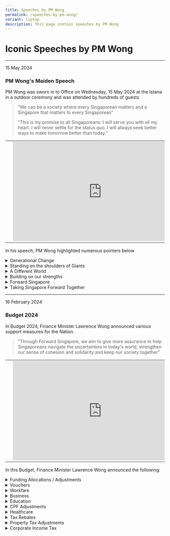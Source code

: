 ```yaml
---
title: Speeches by PM Wong
permalink: /speeches-by-pm-wong/
variant: tiptap
description: This page contain speeches by PM Wong
---
```

<h1>Iconic Speeches by PM Wong</h1>
<hr>
<p>15 May 2024</p>
<h3>PM Wong's Maiden Speech</h3>
<p>PM Wong was sworn in to Office on Wednesday, 15 May 2024 at the Istana
in a outdoor ceremony and was attended by hundreds of guests</p>
<blockquote>
<p>“We can be a society where every Singaporean matters and a Singapore that
matters to every Singaporean”</p>
<p>“This is my promise to all Singaporeans: I will serve you with all my
heart. I will never settle for the status quo. I will always seek better
ways to make tomorrow better than today.”</p>
<p></p>
</blockquote>
<table style="minWidth: 75px">
<colgroup>
<col>
<col>
<col>
</colgroup>
<tbody>
<tr>
<td rowspan="1" colspan="1">
<p></p>
</td>
<td rowspan="1" colspan="1">
<div class="iframe-wrapper">
<iframe height="315" width="560" allowfullscreen="true" frameborder="0" src="https://www.youtube.com/embed/02wyKGU7F6Y?si=2W9VkHrStzNgMjAd"></iframe>
</div>
</td>
<td rowspan="1" colspan="1">
<p></p>
</td>
</tr>
</tbody>
</table>
<p>In his speech, PM Wong highlighted numerous pointers below</p>
<div data-type="detailGroup" class="isomer-accordion isomer-accordion-white">
<details class="isomer-details">
<summary>Generational Change</summary>
<div data-type="detailsContent" class="isomer-details-content">
<ul data-tight="true" class="tight">
<li>
<p>PM Lawrence Wong will be Singapore's 4th Prime Minister and the first
Prime Minister to be born after Singapore's Independence.</p>
</li>
<li>
<p>Leadership style will differ from that of previous generations. We will
lead in our own way. We will continue to think boldly and think far.</p>
</li>
</ul>
</div>
</details>
<details class="isomer-details">
<summary>Standing on the shoulders of Giants</summary>
<div data-type="detailsContent" class="isomer-details-content">
<ul data-tight="true" class="tight">
<li>
<p>Mr Lee Kuan Yew and his team, led us through independence and established
the key pillars of governance.</p>
</li>
<li>
<p>Mr Goh Chok Tong and his team, took us through the next lap and nurtured
a kinder and gentler society.</p>
</li>
<li>
<p>Mr Lee Hsien Loong, navigating external as well as domestic changes and
overcame multiple crises.</p>
</li>
<li>
<p>One of the key priorities is to identify and persuade younger Singaporeans
- men and women in their 30s and 40s to join our team.</p>
</li>
</ul>
</div>
</details>
<details class="isomer-details">
<summary>A Different World</summary>
<div data-type="detailsContent" class="isomer-details-content">
<ul data-tight="true" class="tight">
<li>
<p>30 years after the cold war ended, Singapore enjoyed unprecedented peace
and stability in the Asia Pacific. That era is over and will not return.
We now face a world of conflict and rivalry.</p>
</li>
<li>
<p>We must brace ourselves to these new realities and adapt to a messier,
riskier and more violent world.</p>
</li>
<li>
<p>Singapore's international standing is high and is admired and trusted
worldwide. We seek to be friends with all while upholding our rights and
interests.</p>
</li>
<li>
<p>Strengthening our partnerships, near and far; and advance Singapore's
interests.</p>
</li>
</ul>
</div>
</details>
<details class="isomer-details">
<summary>Building on our strengths</summary>
<div data-type="detailsContent" class="isomer-details-content">
<ul data-tight="true" class="tight">
<li>
<p>The key to our success is our high level of trust in each other and our
ability to work well together in times of tough external circumstances.</p>
</li>
<li>
<p>We have ensured that every community, every religion and every linguistic
group, big or small, feels included, respected and valued.</p>
</li>
<li>
<p>We seek pragmatic compromises and find as much common ground as possible
when issues arise</p>
</li>
<li>
<p>As Prime Minister, I will lead and bear responsibility for the decisions
I take.</p>
</li>
</ul>
</div>
</details>
<details class="isomer-details">
<summary>Forward Singapore</summary>
<div data-type="detailsContent" class="isomer-details-content">
<ul data-tight="true" class="tight">
<li>
<p>Singapore is at a high economic level. We have built excellent systems
of education, housing, healthcare and transport. But technology is advancing
and our population is ageing fast.</p>
</li>
<li>
<p>Younger Singaporeans strive and work hard for their goals. But they do
not wish to be trapped in an endless rat race of hyper-competition.</p>
</li>
<li>
<p>We will find new ways to be productive and innovative and achieve a better
balance where work is purposeful and life is meaningful. We will foster
a fairer, more just and more equal society.</p>
</li>
<li>
<p>We will look after our seniors, and those with special needs. We will
support all Singaporeans, regardless of their start points age or ability
- to uplift themselves and lead fulfilling lives.</p>
</li>
<li>
<p>Many have said that Singapore won't make it. Yet time and again, we have
proved the doubters wrong.&nbsp;And we will do so again.</p>
</li>
<li>
<p>My mission is clear: To continue defying the odds and to sustain this
miracle called Singapore.</p>
</li>
</ul>
</div>
</details>
<details class="isomer-details">
<summary>Taking Singapore Forward Together</summary>
<div data-type="detailsContent" class="isomer-details-content">
<ul data-tight="true" class="tight">
<li>
<p>Everyone will play a key role in shaping our future. Let us unite with
common purpose and shared resolve.</p>
</li>
</ul>
</div>
</details>
</div>
<p></p>
<hr>
<p>16 February 2024</p>
<h3>Budget 2024</h3>
<p>In Budget 2024, Finance Minister Lawrence Wong announced various support
measures for the Nation.</p>
<blockquote>
<p>"Through Forward Singapore, we aim to give more assurance to help Singaporeans
navigate the uncertainties in today's world, strengthen our sense of cohesion
and solidarity and keep our society together"</p>
<p></p>
</blockquote>
<table style="minWidth: 75px">
<colgroup>
<col>
<col>
<col>
</colgroup>
<tbody>
<tr>
<td rowspan="1" colspan="1">
<p></p>
</td>
<td rowspan="1" colspan="1">
<div class="iframe-wrapper">
<iframe height="315" width="560" allowfullscreen="true" frameborder="0" src="https://www.youtube.com/embed/2-Ybe9862w0?si=ZPqgeuGswp3dgT9w"></iframe>
</div>
</td>
<td rowspan="1" colspan="1">
<p></p>
</td>
</tr>
</tbody>
</table>
<p></p>
<p>In this Budget, Finance Minister Lawrence Wong announced the following:</p>
<div data-type="detailGroup" class="isomer-accordion isomer-accordion-white">
<details class="isomer-details">
<summary>Funding Allocations / Adjustments</summary>
<div data-type="detailsContent" class="isomer-details-content">
<table style="minWidth: 50px">
<colgroup>
<col>
<col>
</colgroup>
<tbody>
<tr>
<th rowspan="1" colspan="1">
<p>Fund</p>
</th>
<th rowspan="1" colspan="1">
<p>Details</p>
</th>
</tr>
<tr>
<td rowspan="1" colspan="1">
<p>GST Voucher Fund</p>
</td>
<td rowspan="1" colspan="1">
<p>Topped up by $6b</p>
</td>
</tr>
<tr>
<td rowspan="1" colspan="1">
<p>Progressive Wage Credit Scheme (PWCS) Fund</p>
</td>
<td rowspan="1" colspan="1">
<p>Topped up by $1b</p>
</td>
</tr>
<tr>
<td rowspan="1" colspan="1">
<p>National Productivity Fund</p>
</td>
<td rowspan="1" colspan="1">
<p>Topped up by $2b</p>
</td>
</tr>
<tr>
<td rowspan="1" colspan="1">
<p>Financial Sector Development Fund</p>
</td>
<td rowspan="1" colspan="1">
<p>Topped up by $2b</p>
</td>
</tr>
<tr>
<td rowspan="1" colspan="1">
<p>Research Innovation and Enterprise 2025 Plan</p>
</td>
<td rowspan="1" colspan="1">
<p>Topped up by $3b</p>
</td>
</tr>
<tr>
<td rowspan="1" colspan="1">
<p>National AI Strategy 2.0</p>
</td>
<td rowspan="1" colspan="1">
<p>Allocated $1b over the next 5 years into AI Compute, Talent and Industry
Development</p>
</td>
</tr>
<tr>
<td rowspan="1" colspan="1">
<p>Edusave Endownment Fund</p>
</td>
<td rowspan="1" colspan="1">
<p>Topped up by $2b</p>
</td>
</tr>
<tr>
<td rowspan="1" colspan="1">
<p>Age Well SG</p>
</td>
<td rowspan="1" colspan="1">
<p>Allocated $3.5b over the next 10 years</p>
</td>
</tr>
<tr>
<td rowspan="1" colspan="1">
<p>Future Energy Fund</p>
</td>
<td rowspan="1" colspan="1">
<p>Allocated $5b</p>
</td>
</tr>
<tr>
<td rowspan="1" colspan="1">
<p>OurSG Arts Plan</p>
</td>
<td rowspan="1" colspan="1">
<p>Allocated $100m over the next 4 years</p>
</td>
</tr>
<tr>
<td rowspan="1" colspan="1">
<p>Charities Capabilities Fund Collaboration Grant</p>
</td>
<td rowspan="1" colspan="1">
<p>Extended for 3 years till end FY2026</p>
</td>
</tr>
<tr>
<td rowspan="1" colspan="1">
<p>Majulah Package</p>
</td>
<td rowspan="1" colspan="1">
<p>Allocated $7.5b</p>
</td>
</tr>
<tr>
<td rowspan="1" colspan="1">
<p>OneTeam Singapore Fund</p>
</td>
<td rowspan="1" colspan="1">
<p>Allocated $20m and extended till end FY2027</p>
<p></p>
<p>Broaden scope of eligible matching donations to cover more emerging sports
such as Pickleball, Tchoukball and Powerlifting</p>
</td>
</tr>
</tbody>
</table>
</div>
</details>
<details class="isomer-details">
<summary>Vouchers</summary>
<div data-type="detailsContent" class="isomer-details-content">
<table style="minWidth: 50px">
<colgroup>
<col>
<col>
</colgroup>
<tbody>
<tr>
<th rowspan="1" colspan="1">
<p>Scheme</p>
</th>
<th rowspan="1" colspan="1">
<p>Details</p>
</th>
</tr>
<tr>
<td rowspan="1" colspan="1">
<p>CDC Vouchers</p>
</td>
<td rowspan="1" colspan="1">
<p>$600 for all Singaporean Households</p>
<ul data-tight="true" class="tight">
<li>
<p>$300 to be disbursed End-Jun.</p>
</li>
</ul>
<ul data-tight="true" class="tight">
<li>
<p>$300 to be disbursed Jan 2025.</p>
</li>
</ul>
</td>
</tr>
<tr>
<td rowspan="1" colspan="1">
<p>Cost-of-Living Special Payment</p>
</td>
<td rowspan="1" colspan="1">
<ul data-tight="true" class="tight">
<li>
<p>$200-$400 for Adult Singaporeans.</p>
<ul data-tight="true" class="tight">
<li>
<p>Assessable income of up to $100,000 and own no more than 1 property.</p>
</li>
</ul>
</li>
</ul>
</td>
</tr>
<tr>
<td rowspan="1" colspan="1">
<p>U-Save Voucher</p>
</td>
<td rowspan="1" colspan="1">
<ul data-tight="true" class="tight">
<li>
<p>Up to $950 of utility bill rebates for eligible HDB Households from Apr
2024-Mar 2025.</p>
</li>
<li>
<p>Eligible HDB Households will receive up to 4 months of Service and Conservancy
Charges.</p>
</li>
</ul>
</td>
</tr>
<tr>
<td rowspan="1" colspan="1">
<p>MINDEF and Home Team</p>
</td>
<td rowspan="1" colspan="1">
<ul data-tight="true" class="tight">
<li>
<p>$200 LifeSG credits to all NSF and NSMen.</p>
</li>
</ul>
</td>
</tr>
<tr>
<td rowspan="1" colspan="1">
<p>Parenthood Provisional Housing Scheme (PPHS)</p>
</td>
<td rowspan="1" colspan="1">
<ul data-tight="true" class="tight">
<li>
<p>Open Market Vouchers for one year.</p>
</li>
<li>
<p>For eligible families who rent a HDB flat in the open market.</p>
</li>
</ul>
</td>
</tr>
</tbody>
</table>
</div>
</details>
<details class="isomer-details">
<summary>Workfare</summary>
<div data-type="detailsContent" class="isomer-details-content">
<table style="minWidth: 50px">
<colgroup>
<col>
<col>
</colgroup>
<tbody>
<tr>
<th rowspan="1" colspan="1">
<p>Scheme</p>
</th>
<th rowspan="1" colspan="1">
<p>Details</p>
</th>
</tr>
<tr>
<td rowspan="1" colspan="1">
<p>SkillsFuture Level-Up Programme</p>
</td>
<td rowspan="1" colspan="1">
<p>For Singaporeans aged 40 and above:</p>
<ul data-tight="true" class="tight">
<li>
<p>$4000 top up in SkillFuture Credits.</p>
</li>
<li>
<p>Subsidized Full Time Diploma.</p>
</li>
<li>
<p>Monthly Allowance in selected full-time courses:</p>
<ul data-tight="true" class="tight">
<li>
<p>50% of one's average income.</p>
</li>
<li>
<p>Capped at $3000 / Month, up to 24 months.</p>
</li>
</ul>
</li>
</ul>
</td>
</tr>
<tr>
<td rowspan="1" colspan="1">
<p>Enhanced Workfare Supplement Scheme</p>
</td>
<td rowspan="1" colspan="1">
<ul data-tight="true" class="tight">
<li>
<p>Raised qualifying income cap $2,500 to $3,000.</p>
</li>
<li>
<p>Increased payout for lower wage senior workers for maximum annual payout
of $4,900 up from $4,200.</p>
</li>
<li>
<p>Raised Local Qualifying Salary (LQS):</p>
<ul data-tight="true" class="tight">
<li>
<p>All local employees at companies that hire foreign workers must be paid
the LQS.</p>
</li>
<li>
<p>LQS for full-time workers will be raised to $1,600 from $1,400.</p>
</li>
<li>
<p>Minimum hourly rate will be raised from to $10.50 from $9.5</p>
</li>
<li>
<p>More support for employers who raised wages of lower wage workers.</p>
</li>
</ul>
</li>
</ul>
</td>
</tr>
<tr>
<td rowspan="1" colspan="1">
<p>Progressive Wage Credit Scheme (PWCS)</p>
</td>
<td rowspan="1" colspan="1">
<ul data-tight="true" class="tight">
<li>
<p>Co-funding levels will be raised to 50% from 30%.</p>
</li>
<li>
<p>PWCS Wage Ceiling raised to $3,000 from $2,500.</p>
</li>
</ul>
</td>
</tr>
<tr>
<td rowspan="1" colspan="1">
<p>Enhanced Commlink Plus Progress Package</p>
</td>
<td rowspan="1" colspan="1">
<p>For less well-off families:</p>
<ul data-tight="true" class="tight">
<li>
<p>$600 combination of Cash and CPF every quarter for adults who secure a
job and stay employed.</p>
</li>
<li>
<p>Matching grants from the government for any voluntary contributions made
to their CPF.</p>
</li>
</ul>
</td>
</tr>
</tbody>
</table>
</div>
</details>
<details class="isomer-details">
<summary>Business</summary>
<div data-type="detailsContent" class="isomer-details-content">
<table style="minWidth: 50px">
<colgroup>
<col>
<col>
</colgroup>
<tbody>
<tr>
<th rowspan="1" colspan="1">
<p>Scheme</p>
</th>
<th rowspan="1" colspan="1">
<p>Details</p>
</th>
</tr>
<tr>
<td rowspan="1" colspan="1">
<p>Corporate Income Tax Rebate</p>
</td>
<td rowspan="1" colspan="1">
<ul data-tight="true" class="tight">
<li>
<p>50% rebate in YA2024. Capped at $40,000.</p>
</li>
<li>
<p>Min. benefit of $2000 in cash payout for companies with at least 1 local
employee in 2023.</p>
</li>
</ul>
</td>
</tr>
<tr>
<td rowspan="1" colspan="1">
<p>Enhanced Enterprise Financing Scheme</p>
</td>
<td rowspan="1" colspan="1">
<ul data-tight="true" class="tight">
<li>
<p>Maximum working loan quantum permanently raised to $500,000.</p>
</li>
<li>
<p>Extended enhanced maximum trade loan quantum till 31 Mar 2025.</p>
</li>
<li>
<p>Extend risk sharing of project loans to domestic construction projects
till 31 Mar 2025.</p>
</li>
<li>
<p>SkillsFuture Enterprise Credit validity extended to 30 Jun 2025.</p>
</li>
</ul>
</td>
</tr>
<tr>
<td rowspan="1" colspan="1">
<p>Enhanced Energy Efficiency Grant</p>
</td>
<td rowspan="1" colspan="1">
<ul data-tight="true" class="tight">
<li>
<p>Extended to more sectors including Manufacturing, Construction, Maritime,
Data Centres and their users.</p>
</li>
</ul>
</td>
</tr>
</tbody>
</table>
</div>
</details>
<details class="isomer-details">
<summary>Education</summary>
<div data-type="detailsContent" class="isomer-details-content">
<table style="minWidth: 50px">
<colgroup>
<col>
<col>
</colgroup>
<tbody>
<tr>
<th rowspan="1" colspan="1">
<p>Scheme</p>
</th>
<th rowspan="1" colspan="1">
<p>Details</p>
</th>
</tr>
<tr>
<td rowspan="1" colspan="1">
<p>ITE Progression Award</p>
</td>
<td rowspan="1" colspan="1">
<p>For Singaporean ITE Graduates aged 30 and below:</p>
<ul data-tight="true" class="tight">
<li>
<p>$5,000 top up to PSEA upon Diploma Enrollment.</p>
</li>
<li>
<p>$10,000 top up to CPF OA upon Diploma Completion.</p>
</li>
</ul>
</td>
</tr>
<tr>
<td rowspan="1" colspan="1">
<p>Support for Special Needs</p>
</td>
<td rowspan="1" colspan="1">
<ul data-tight="true" class="tight">
<li>
<p>Reduced maximum monthly fees at Special Education Schools to $90 from
$150.</p>
</li>
<li>
<p>Reduced fee caps for all special student care centers.</p>
</li>
<li>
<p>More employment and integration support for Adults with disabilities.</p>
</li>
</ul>
</td>
</tr>
<tr>
<td rowspan="1" colspan="1">
<p>Preschool Fee Adjustments</p>
</td>
<td rowspan="1" colspan="1">
<p>Reduced monthly childcare fee caps in Government supported preschools
in 2025.</p>
<ul data-tight="true" class="tight">
<li>
<p>$640 for anchor operators.</p>
</li>
<li>
<p>$680 for partner operators.</p>
</li>
<li>
<p>Lower-income families will be eligible for higher subsidies.</p>
</li>
</ul>
</td>
</tr>
</tbody>
</table>
</div>
</details>
<details class="isomer-details">
<summary>CPF Adjustments</summary>
<div data-type="detailsContent" class="isomer-details-content">
<ul data-tight="true" class="tight">
<li>
<p>CPF contribution rates increase for those aged 55 to 65 by 1.5% in 2025.</p>
</li>
<li>
<p>Extend CPF transition offset to employers by another year.</p>
</li>
</ul>
<p></p>
<table style="minWidth: 50px">
<colgroup>
<col>
<col>
</colgroup>
<tbody>
<tr>
<th rowspan="1" colspan="1">
<p>Scheme</p>
</th>
<th rowspan="1" colspan="1">
<p>Details</p>
</th>
</tr>
<tr>
<td rowspan="1" colspan="1">
<p>Enhanced Retirement Sum (ERS)</p>
</td>
<td rowspan="1" colspan="1">
<ul data-tight="true" class="tight">
<li>
<p>Raised from 3x to 4x ($426,000) the Basic Retirement Sum from 2025.</p>
</li>
</ul>
</td>
</tr>
<tr>
<td rowspan="1" colspan="1">
<p>Special Account Closure</p>
</td>
<td rowspan="1" colspan="1">
<ul data-tight="true" class="tight">
<li>
<p>Balance will be transferred to Retirement Account up to the full ERS,
remaining amount will be transferred to the Ordinary Account.</p>
</li>
<li>
<p>Aged 55 and above.</p>
</li>
</ul>
</td>
</tr>
<tr>
<td rowspan="1" colspan="1">
<p>Enhanced Retirement Support Scheme</p>
</td>
<td rowspan="1" colspan="1">
<ul data-tight="true" class="tight">
<li>
<p>Raised qualifying per capital household income for Silver Support Scheme
to $2,300 from $1,800.</p>
</li>
<li>
<p>Increased quarterly payments by 20%.</p>
</li>
</ul>
</td>
</tr>
<tr>
<td rowspan="1" colspan="1">
<p>Enhanced Match Retirement Savings Scheme (MRSS)</p>
</td>
<td rowspan="1" colspan="1">
<ul data-tight="true" class="tight">
<li>
<p>Qualifying age uncapped, previously aged 55-70 only.</p>
</li>
<li>
<p>Increased annual matching cap to $2,000 from $600 and a lifetime matching
cap of $20,000.</p>
</li>
<li>
<p>Tax relief removed for CPF Cash Top ups.</p>
</li>
</ul>
</td>
</tr>
<tr>
<td rowspan="1" colspan="1">
<p>Majulah Package</p>
</td>
<td rowspan="1" colspan="1">
<ul data-tight="true" class="tight">
<li>
<p>Earn and Save bonus of up to $1,000 for seniors earning up to $6,000 a
month.</p>
</li>
<li>
<p>One-time Retirement Savings bonus of up to $1,500 to seniors with retirement
savings below BRS.</p>
</li>
<li>
<p>One-time Medisave bonus of $750 to all seniors born in 1973 or earlier
and $1,500 to young seniors (55-60).</p>
</li>
<li>
<p>Only seniors who lives in a property with Annual Value of $25,000 or less,
and own no more than 1 property will be eligible.</p>
</li>
</ul>
</td>
</tr>
</tbody>
</table>
</div>
</details>
<details class="isomer-details">
<summary>Healthcare</summary>
<div data-type="detailsContent" class="isomer-details-content">
<table style="minWidth: 50px">
<colgroup>
<col>
<col>
</colgroup>
<tbody>
<tr>
<th rowspan="1" colspan="1">
<p>Scheme</p>
</th>
<th rowspan="1" colspan="1">
<p>Details</p>
</th>
</tr>
<tr>
<td rowspan="1" colspan="1">
<p>Medisave</p>
</td>
<td rowspan="1" colspan="1">
<ul data-tight="true" class="tight">
<li>
<p>Singaporeans who lives in a property with Annual Value of $25,000 or less,
and own no more than 1 property will receive:</p>
<ul data-tight="true" class="tight">
<li>
<p>One-time Medisave topup of $300 for Singaporeans born between 1974-1983
and $200 for Singaporeans born between 1984-2003.</p>
</li>
</ul>
</li>
<li>
<p>Others who do not meet the above criteria will receive:</p>
<ul data-tight="true" class="tight">
<li>
<p>One-time Medisave topup of $200 for Singaporeans born between 1974-1983
and $100 for Singaporeans born between 1984-2003.</p>
</li>
</ul>
</li>
</ul>
</td>
</tr>
<tr>
<td rowspan="1" colspan="1">
<p>Associated Social Support Subsidy Scheme</p>
</td>
<td rowspan="1" colspan="1">
<ul data-tight="true" class="tight">
<li>
<p>MedishieldLife Premium Subsidy, CHAS, Outpatient/Inpatient Treatments
at Public Hospitals:</p>
<ul data-tight="true" class="tight">
<li>
<p>Changes to per captia household income thresholds.</p>
</li>
</ul>
</li>
</ul>
</td>
</tr>
</tbody>
</table>
</div>
</details>
<details class="isomer-details">
<summary>Tax Rebates</summary>
<div data-type="detailsContent" class="isomer-details-content">
<table style="minWidth: 50px">
<colgroup>
<col>
<col>
</colgroup>
<tbody>
<tr>
<th rowspan="1" colspan="1">
<p>Scheme</p>
</th>
<th rowspan="1" colspan="1">
<p>Details</p>
</th>
</tr>
<tr>
<td rowspan="1" colspan="1">
<p>Personal Income Tax Rebate</p>
</td>
<td rowspan="1" colspan="1">
<ul data-tight="true" class="tight">
<li>
<p>50% for FY2024, capped at $200.</p>
</li>
<li>
<p>Increased annual income threshold for dependent related relief to $8,000
from $4,000 from Year of Assessment 2025.</p>
</li>
</ul>
</td>
</tr>
<tr>
<td rowspan="1" colspan="1">
<p>Overseas Humanitarian Assistance Tax Deductions</p>
</td>
<td rowspan="1" colspan="1">
<ul data-tight="true" class="tight">
<li>
<p>100% Tax Deduction for cash donations made to emergency humanitarian assistance
causes.</p>
<ul data-tight="true" class="tight">
<li>
<p>Through designated charities.</p>
</li>
</ul>
</li>
<li>
<p>Run for 4 years as a pilot scheme.</p>
</li>
</ul>
</td>
</tr>
</tbody>
</table>
</div>
</details>
<details class="isomer-details">
<summary>Property Tax Adjustments</summary>
<div data-type="detailsContent" class="isomer-details-content">
<ul data-tight="true" class="tight">
<li>
<p>Raised Annual Values Bands of owner occupier residential property tax
rates with from 1 Jan 2025</p>
<ul data-tight="true" class="tight">
<li>
<p>Lower threshold raised to $12,000 from $8,000</p>
</li>
<li>
<p>Upper threshold raised to $140,000 from $100,000</p>
</li>
</ul>
</li>
<li>
<p>Singaporean married couples with existing residential property can enjoy
Additional Buyer Stamp Duties (ABSD) refund under the ABSD concession</p>
</li>
<li>
<p>ABSD concession extended to single Singaporean seniors aged 55 and above</p>
<ul data-tight="true" class="tight">
<li>
<p>ABSD refund if they sell their first property within 6 months after purchasing
a lower value replacement property</p>
</li>
</ul>
</li>
<li>
<p>Housing developers granted ABSD remission if they sell all units in their
development within a prescribed sale timeline</p>
<ul data-tight="true" class="tight">
<li>
<p>Lower ABSD clawback rate if they sold at least 90% of development within
the prescribed sale timeline</p>
</li>
</ul>
</li>
</ul>
</div>
</details>
<details class="isomer-details">
<summary>Corporate Income Tax</summary>
<div data-type="detailsContent" class="isomer-details-content">
<p>Implementation of 2 components of Pillar 2 BEPS (Based Erosion of Profits
Shifting) 2.0 effective 1 Jan 2025</p>
<table style="minWidth: 50px">
<colgroup>
<col>
<col>
</colgroup>
<tbody>
<tr>
<th rowspan="1" colspan="1">
<p>Scheme</p>
</th>
<th rowspan="1" colspan="1">
<p>Details</p>
</th>
</tr>
<tr>
<td rowspan="1" colspan="1">
<p>Income Inclusion Rule (IIR)</p>
</td>
<td rowspan="1" colspan="1">
<ul data-tight="true" class="tight">
<li>
<p>15% for MNE groups parented in Singapore on groups overseas profits regardless
of where they operates.</p>
</li>
</ul>
</td>
</tr>
<tr>
<td rowspan="1" colspan="1">
<p>Domestic Topup Tax (DTT)</p>
</td>
<td rowspan="1" colspan="1">
<ul data-tight="true" class="tight">
<li>
<p>15% for Singapore profits of MNE groups operating in Singapore.</p>
</li>
</ul>
</td>
</tr>
</tbody>
</table>
<p>Applicable to large MNE with global revenue of at least 750m Euros annually</p>
</div>
</details>
</div>
<p></p>
<p></p>